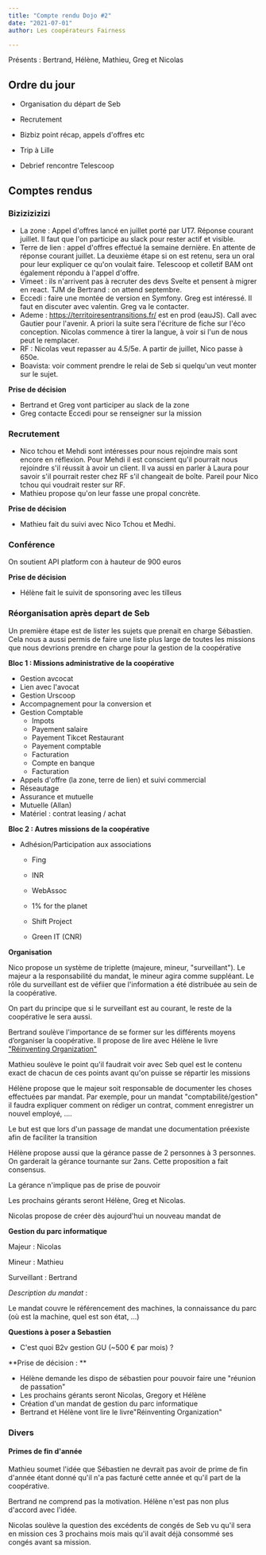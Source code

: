 ```yaml
---
title: "Compte rendu Dojo #2"
date: "2021-07-01"
author: Les coopérateurs Fairness

---
```




Présents : Bertrand, Hélène, Mathieu, Greg et Nicolas

## Ordre du jour

- Organisation du départ de Seb

- Recrutement

- Bizbiz point récap, appels d'offres etc

- Trip à Lille

- Debrief rencontre Telescoop


## Comptes rendus

### Bizizizizizi

- La zone :
 Appel d'offres lancé en juillet porté par UT7. Réponse courant juillet.
  Il faut que l'on participe au slack pour rester actif et visible.
- Terre de lien : appel d'offres effectué la semaine dernière. En attente de réponse courant juillet.
 La deuxième étape si on est retenu, sera un oral pour leur expliquer ce qu'on voulait faire.
  Telescoop et colletif BAM ont également répondu à l'appel d'offre.
- Vimeet : ils n'arrivent pas à recruter des devs Svelte et pensent à migrer en react. 
 TJM de Bertrand : on attend septembre.
- Eccedi : faire une montée de version en Symfony. Greg est intéressé.
 Il faut en discuter avec valentin. Greg va le contacter.
- Ademe : https://territoiresentransitions.fr/ est en prod (eauJS). Call avec Gautier pour l'avenir. A priori la suite sera l'écriture de fiche sur l'éco conception.
 Nicolas commence à tirer la langue, à voir si l'un de nous peut le remplacer.
- RF : Nicolas veut repasser au 4.5/5e. A partir de juillet, Nico passe à 650e.
- Boavista: voir comment prendre le relai de Seb si quelqu'un veut monter sur le sujet.



**Prise de décision**

- Bertrand et Greg vont participer au slack de la zone
- Greg contacte Eccedi pour se renseigner sur la mission

### Recrutement

- Nico tchou et Mehdi sont intéresses pour nous rejoindre mais sont encore en réflexion. 
 Pour Mehdi il est conscient qu'il pourrait nous rejoindre s'il réussit à avoir un client. Il va aussi en parler à Laura pour savoir s'il pourrait rester chez RF s'il changeait de boîte. Pareil pour Nico tchou qui voudrait rester sur RF.
- Mathieu propose qu'on leur fasse une propal concrète.

**Prise de décision**

- Mathieu fait du suivi avec Nico Tchou et Medhi. 

### Conférence

On soutient API platform con à hauteur de 900 euros

**Prise de décision**

- Hélène fait le suivit de sponsoring avec les tilleus

  

### Réorganisation après depart de Seb


Un première étape est de lister les sujets que prenait en charge Sébastien. Cela nous a aussi permis de faire une liste plus large de toutes les missions que nous devrions prendre en charge pour la gestion de la coopérative

**Bloc 1 : Missions administrative de la coopérative**

- Gestion avcocat 
 - Lien avec l'avocat
- Gestion Urscoop
 - Accompagnement pour la conversion et
- Gestion Comptable
   - Impots
   - Payement salaire
   - Payement Tikcet Restaurant
   - Payement comptable
   - Facturation
   - Compte en banque
   - Facturation
- Appels d'offre (la zone, terre de lien) et suivi commercial
- Réseautage
- Assurance et mutuelle 
- Mutuelle (Allan)
- Matériel : contrat leasing / achat

**Bloc 2 : Autres missions de la coopérative**

- Adhésion/Participation aux associations
   - Fing

   - INR

   - WebAssoc

   - 1% for the planet

   - Shift Project

   - Green IT (CNR)

     

     

**Organisation** 

Nico propose un système de triplette (majeure, mineur, "surveillant"). Le majeur a la responsabilité du mandat, le mineur agira comme suppléant. Le rôle du surveillant est de véfiier que l'information a été distribuée au sein de la coopérative.

On part du principe que si le surveillant est au courant, le reste de la coopérative le sera aussi.

Bertrand soulève l'importance de se former sur les différents moyens d’organiser la coopérative. Il propose de lire avec Hélène le livre ["Réinventing Organization"](http://www.diateino.com/en/106-reinventing-organizations.html)

Mathieu soulève le point qu'il faudrait voir avec Seb quel est le contenu exact de chacun de ces points avant qu'on puisse se répartir les missions

Hélène propose que le majeur soit responsable de documenter les choses effectuées par mandat. Par exemple, pour un mandat "comptabilité/gestion" il faudra expliquer comment on rédiger un contrat, comment enregistrer un nouvel employé, ....

Le but est que lors d'un passage de mandat une documentation préexiste afin de faciliter la transition

Hélène propose aussi que la gérance passe de 2 personnes à 3 personnes. On garderait la gérance tournante sur 2ans. Cette proposition a fait consensus.

La gérance n'implique pas de prise de pouvoir

Les prochains gérants seront Hélène, Greg et Nicolas.

Nicolas propose de créer dès aujourd'hui un nouveau mandat de

**Gestion du parc informatique**

Majeur : Nicolas

Mineur : Mathieu

Surveillant : Bertrand

*Description du mandat* :

Le mandat couvre le référencement des machines, la connaissance du parc (où est la machine, quel est son état, ...)

**Questions à poser a Sebastien**

- C'est quoi B2v gestion GU (~500 € par mois) ?

  

**Prise de décision : **

- Hélène demande les dispo de sébastien pour pouvoir faire une "réunion de passation"
- Les prochains gérants seront Nicolas, Gregory et Hélène
- Création d'un mandat de gestion du parc informatique
- Bertrand et Hélène vont lire le livre"Réinventing Organization"



### Divers

#### Primes de fin d'année

Mathieu soumet l'idée que Sébastien ne devrait pas avoir de prime de fin  d'année étant donné qu'il n'a pas facturé cette année et qu'il part de  la coopérative.

Bertrand ne comprend pas la motivation. Hélène n'est pas non plus d'accord avec l'idée. 

Nicolas soulève la question des excédents de congés de Seb vu qu'il sera en mission ces 3 prochains mois mais qu'il avait déjà consommé ses congés avant sa mission.
